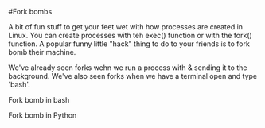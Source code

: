 #Fork bombs

A bit of fun stuff to get your feet wet with how processes are created in Linux. You can create processes with teh exec() function or with the fork() function. A popular funny little "hack" thing to do to your friends is to fork bomb their machine. 

We've already seen forks wehn we run a process with & sending it to the background. We've also seen forks when we have a terminal open and type 'bash'. 

Fork bomb in bash 

Fork bomb in Python
